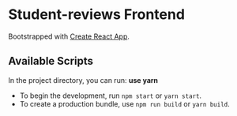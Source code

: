 # Student-reviews Frontend

Bootstrapped with [Create React App](https://github.com/facebook/create-react-app).

## Available Scripts

In the project directory, you can run: **use yarn**
- To begin the development, run `npm start` or `yarn start`.
- To create a production bundle, use `npm run build` or `yarn build`.
